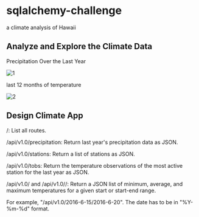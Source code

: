# sqlalchemy-challenge
a climate analysis of Hawaii

## Analyze and Explore the Climate Data
Precipitation Over the Last Year

![1](https://github.com/wemlaztdj/sqlalchemy-challenge/assets/19890554/fafc32dc-6fee-4455-ac15-ad290cb57f81)



last 12 months of temperature

![2](https://github.com/wemlaztdj/sqlalchemy-challenge/assets/19890554/17e04143-4ef5-47f3-8acb-b80dbd5c3acd)


## Design Climate App

/: List all routes.

/api/v1.0/precipitation: Return last year's precipitation data as JSON.

/api/v1.0/stations: Return a list of stations as JSON.

/api/v1.0/tobs: Return the temperature observations of the most active station for the last year as JSON.

/api/v1.0/<start> and /api/v1.0/<start>/<end>: Return a JSON list of minimum, average, and maximum temperatures for a given start or start-end range.

For example, "/api/v1.0/2016-6-15/2016-6-20". The date has to be in "%Y-%m-%d" format.
